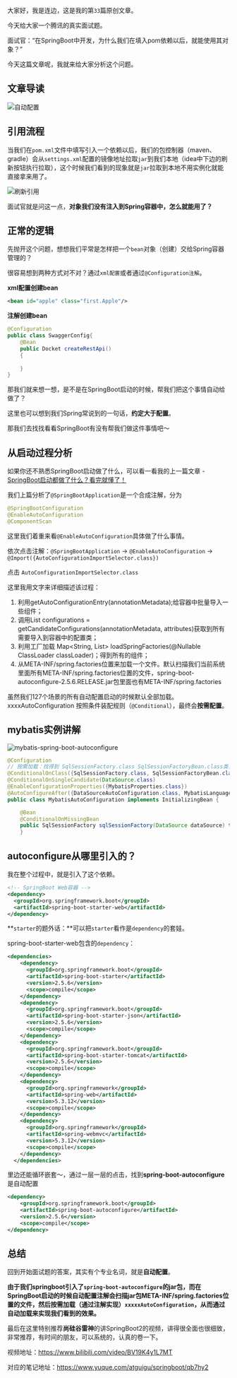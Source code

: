 大家好，我是连边，这是我的第`33`篇原创文章。

今天给大家一个腾讯的真实面试题。

面试官：“在SpringBoot中开发，为什么我们在填入pom依赖以后，就能使用其对象？”

今天这篇文章呢，我就来给大家分析这个问题。



## 文章导读

![自动配置](http://mkstatic.lianbian.net/202112282331074.png)



## 引用流程

当我们在`pom.xml`文件中填写引入一个依赖以后，我们的包控制器（maven、gradle）会从`settings.xml`配置的镜像地址拉取`jar`到我们本地（idea中下边的刷新按钮执行拉取），这个时候我们看到的现象就是`jar`拉取到本地不用实例化就能直接拿来用了。

![刷新引用](http://mkstatic.lianbian.net/202112282135069.png)

面试官就是问这一点，**对象我们没有注入到Spring容器中，怎么就能用了？**



## 正常的逻辑

先抛开这个问题，想想我们平常是怎样把一个`bean`对象（创建）交给Spring容器管理的？

很容易想到两种方式对不对？通过`xml配置`或者通过`@Configuration注解`。

**xml配置创建bean**

```xml
<bean id="apple" class="first.Apple"/>
```



**注解创建bean**

```java
@Configuration
public class SwaggerConfig{
    @Bean
    public Docket createRestApi()
    {
      
    }
}
```



那我们就来想一想，是不是在SpringBoot启动的时候，帮我们把这个事情自动给做了？

这里也可以想到我们Spring常说到的一句话，**约定大于配置**。

那我们去找找看看SpringBoot有没有帮我们做这件事情吧～



## 从启动过程分析

如果你还不熟悉SpringBoot启动做了什么，可以看一看我的上一篇文章 - [SpringBoot启动都做了什么？看完就懂了！](https://mp.weixin.qq.com/s/RqB_A8_yCRhFA1Vz8W47oA)

我们上篇分析了`@SpringBootApplication`是一个合成注解，分为

```java
@SpringBootConfiguration
@EnableAutoConfiguration
@ComponentScan
```

这里我们着重来看`@EnableAutoConfiguration`具体做了什么事情。

依次点击注解：`@SpringBootApplication` -> `@EnableAutoConfiguration` -> `@Import({AutoConfigurationImportSelector.class})`

点击 `AutoConfigurationImportSelector.class`

这里我用文字来详细描述该过程：

1. 利用getAutoConfigurationEntry(annotationMetadata);给容器中批量导入一些组件；
2. 调用List<String> configurations = getCandidateConfigurations(annotationMetadata, attributes)获取到所有需要导入到容器中的配置类；
3. 利用工厂加载 Map<String, List<String>> loadSpringFactories(@Nullable ClassLoader classLoader)；得到所有的组件；
4. 从META-INF/spring.factories位置来加载一个文件。默认扫描我们当前系统里面所有META-INF/spring.factories位置的文件，spring-boot-autoconfigure-2.5.6.RELEASE.jar包里面也有META-INF/spring.factories

虽然我们127个场景的所有自动配置启动的时候默认全部加载。xxxxAutoConfiguration
按照条件装配规则（`@Conditional`），最终会**按需配置**。



## mybatis实例讲解

![mybatis-spring-boot-autoconfigure](http://mkstatic.lianbian.net/202112282323390.png)



```java
@Configuration
// 按需加载：找得到 SqlSessionFactory.class SqlSessionFactoryBean.class类，我这个自动配置才生效。
@ConditionalOnClass({SqlSessionFactory.class, SqlSessionFactoryBean.class})
@ConditionalOnSingleCandidate(DataSource.class)
@EnableConfigurationProperties({MybatisProperties.class})
@AutoConfigureAfter({DataSourceAutoConfiguration.class, MybatisLanguageDriverAutoConfiguration.class})
public class MybatisAutoConfiguration implements InitializingBean {

    @Bean
    @ConditionalOnMissingBean
    public SqlSessionFactory sqlSessionFactory(DataSource dataSource) throws Exception {
    }
```



## autoconfigure从哪里引入的？

我在整个过程中，就是引入了这个依赖。

```xml
<!-- SpringBoot Web容器 -->
<dependency>
  <groupId>org.springframework.boot</groupId>
  <artifactId>spring-boot-starter-web</artifactId>
</dependency>
```

**`starter`的题外话：**可以把`starter`看作是`dependency`的套娃。

spring-boot-starter-web包含的`dependency`：

```xml
<dependencies>
    <dependency>
      <groupId>org.springframework.boot</groupId>
      <artifactId>spring-boot-starter</artifactId>
      <version>2.5.6</version>
      <scope>compile</scope>
    </dependency>
    <dependency>
      <groupId>org.springframework.boot</groupId>
      <artifactId>spring-boot-starter-json</artifactId>
      <version>2.5.6</version>
      <scope>compile</scope>
    </dependency>
    <dependency>
      <groupId>org.springframework.boot</groupId>
      <artifactId>spring-boot-starter-tomcat</artifactId>
      <version>2.5.6</version>
      <scope>compile</scope>
    </dependency>
    <dependency>
      <groupId>org.springframework</groupId>
      <artifactId>spring-web</artifactId>
      <version>5.3.12</version>
      <scope>compile</scope>
    </dependency>
    <dependency>
      <groupId>org.springframework</groupId>
      <artifactId>spring-webmvc</artifactId>
      <version>5.3.12</version>
      <scope>compile</scope>
    </dependency>
  </dependencies>
```

里边还能循环嵌套～，通过一层一层的点击，找到**spring-boot-autoconfigure** 是自动配置

```xml
<dependency>
    <groupId>org.springframework.boot</groupId>
    <artifactId>spring-boot-autoconfigure</artifactId>
    <version>2.5.6</version>
    <scope>compile</scope>
</dependency>
```



## 总结

回到开始面试题的答案，其实有个专业名词，就是**自动配置**。

**由于我们springboot引入了`spring-boot-autoconfigure`的jar包，而在SpringBoot启动的时候自动配置注解会扫描jar包META-INF/spring.factories位置的文件，然后按需加载（通过注解实现）`xxxxxAutoConfiguration`，从而通过自动加载来实现我们看到的效果。**



最后在这里特别推荐**尚硅谷雷神**的讲SpringBoot2的视频，讲得很全面也很细致，非常推荐，有时间的朋友，可以系统的，认真的卷一下。

视频地址：https://www.bilibili.com/video/BV19K4y1L7MT

对应的笔记地址：https://www.yuque.com/atguigu/springboot/qb7hy2